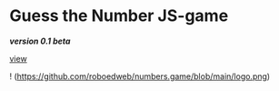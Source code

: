 # Guess the Number JS-game

**_version 0.1 beta_**

[view](https://roboedweb.github.io/numbers.game)

! (https://github.com/roboedweb/numbers.game/blob/main/logo.png)
